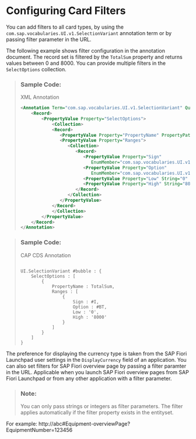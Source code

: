 <!-- loioecde99ffaf2d4c5d8e95552415588b74 -->

# Configuring Card Filters

You can add filters to all card types, by using the `com.sap.vocabularies.UI.v1.SelectionVariant` annotation term or by passing filter parameter in the URL.



The following example shows filter configuration in the annotation document. The record set is filtered by the `TotalSum` property and returns values between 0 and 8000. You can provide multiple filters in the `SelectOptions` collection.

> ### Sample Code:  
> XML Annotation
> 
> ```xml
> <Annotation Term="com.sap.vocabularies.UI.v1.SelectionVariant" Qualifier="bubble">
>     <Record>
>         <PropertyValue Property="SelectOptions">
>             <Collection>
>             <Record>
>                <PropertyValue Property="PropertyName" PropertyPath="TotalSum" />
>                <PropertyValue Property="Ranges">
>                   <Collection>
>                      <Record>
>                         <PropertyValue Property="Sign"
>                            EnumMember="com.sap.vocabularies.UI.v1.SelectionRangeSignType/I" />
>                         <PropertyValue Property="Option"
>                            EnumMember="com.sap.vocabularies.UI.v1.SelectionRangeOptionType/BT" />
>                         <PropertyValue Property="Low" String="0" />
>                         <PropertyValue Property="High" String="8000" />
>                      </Record>
>                   </Collection>
>                </PropertyValue>
>             </Record>
>             </Collection>
>         </PropertyValue>
>     </Record>
> </Annotation>
> ```

> ### Sample Code:  
> CAP CDS Annotation
> 
> ```
> 
> UI.SelectionVariant #bubble : {
>     SelectOptions : [
>         {
>             PropertyName : TotalSum,
>             Ranges : [
>                 {
>                     Sign : #I,
>                     Option : #BT,
>                     Low : '0',
>                     High : '8000'
>                 }
>             ]
>         }
>     ]
> }
> 
> ```



The preference for displaying the currency type is taken from the SAP Fiori Launchpad user settings in the `DisplayCurrency` field of an application. You can also set filters for SAP Fiori overview page by passing a filter paramter in the URL. Applicable when you launch SAP Fiori overview pages from SAP Fiori Launchpad or from any other application with a filter parameter.

> ### Note:  
> You can only pass strings or integers as filter parameters. The filter applies automatically if the filter property exists in the entityset.

For example: http://abc\#Equipment-overviewPage?EquipmentNumber=123456

